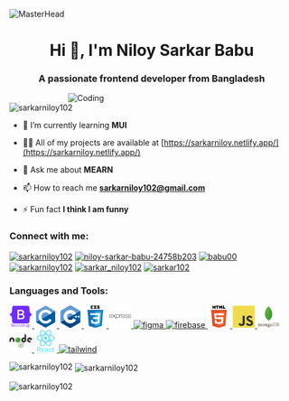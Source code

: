 ![MasterHead](https://d585tldpucybw.cloudfront.net/sfimages/default-source/blogs/templates/reactt2-dark_1200x303.png?sfvrsn=f4b34493_0)
<h1 align="center">Hi 👋, I'm Niloy Sarkar Babu</h1>
<h3 align="center">A passionate frontend developer from Bangladesh</h3>
<img align="right" alt="Coding" width="400" src="https://miro.medium.com/v2/resize:fit:828/format:webp/1*zVnWJtyGOX_kUIDm6ccCfQ.gif">
<p align="left"> <img src="https://komarev.com/ghpvc/?username=sarkarniloy102&label=Profile%20views&color=0e75b6&style=flat" alt="sarkarniloy102" /> </p>

- 🌱 I’m currently learning **MUI**

- 👨‍💻 All of my projects are available at [https://sarkarniloy.netlify.app/](https://sarkarniloy.netlify.app/)

- 💬 Ask me about **MEARN**

- 📫 How to reach me **sarkarniloy102@gmail.com**

- ⚡ Fun fact **I think I am funny**

<h3 align="left">Connect with me:</h3>
<p align="left">
<a href="https://dev.to/sarkarniloy102" target="blank"><img align="center" src="https://raw.githubusercontent.com/rahuldkjain/github-profile-readme-generator/master/src/images/icons/Social/devto.svg" alt="sarkarniloy102" height="30" width="40" /></a>
<a href="https://linkedin.com/in/niloy-sarkar-babu-24758b203" target="blank"><img align="center" src="https://raw.githubusercontent.com/rahuldkjain/github-profile-readme-generator/master/src/images/icons/Social/linked-in-alt.svg" alt="niloy-sarkar-babu-24758b203" height="30" width="40" /></a>
<a href="https://www.codechef.com/users/babu00" target="blank"><img align="center" src="https://cdn.jsdelivr.net/npm/simple-icons@3.1.0/icons/codechef.svg" alt="babu00" height="30" width="40" /></a>
<a href="https://www.hackerrank.com/sarkarniloy102" target="blank"><img align="center" src="https://raw.githubusercontent.com/rahuldkjain/github-profile-readme-generator/master/src/images/icons/Social/hackerrank.svg" alt="sarkarniloy102" height="30" width="40" /></a>
<a href="https://codeforces.com/profile/sarkar_niloy102" target="blank"><img align="center" src="https://raw.githubusercontent.com/rahuldkjain/github-profile-readme-generator/master/src/images/icons/Social/codeforces.svg" alt="sarkar_niloy102" height="30" width="40" /></a>
<a href="https://www.leetcode.com/sarkar102" target="blank"><img align="center" src="https://raw.githubusercontent.com/rahuldkjain/github-profile-readme-generator/master/src/images/icons/Social/leet-code.svg" alt="sarkar102" height="30" width="40" /></a>
</p>

<h3 align="left">Languages and Tools:</h3>
<p align="left"> <a href="https://getbootstrap.com" target="_blank" rel="noreferrer"> <img src="https://raw.githubusercontent.com/devicons/devicon/master/icons/bootstrap/bootstrap-plain-wordmark.svg" alt="bootstrap" width="40" height="40"/> </a> <a href="https://www.cprogramming.com/" target="_blank" rel="noreferrer"> <img src="https://raw.githubusercontent.com/devicons/devicon/master/icons/c/c-original.svg" alt="c" width="40" height="40"/> </a> <a href="https://www.w3schools.com/cpp/" target="_blank" rel="noreferrer"> <img src="https://raw.githubusercontent.com/devicons/devicon/master/icons/cplusplus/cplusplus-original.svg" alt="cplusplus" width="40" height="40"/> </a> <a href="https://www.w3schools.com/css/" target="_blank" rel="noreferrer"> <img src="https://raw.githubusercontent.com/devicons/devicon/master/icons/css3/css3-original-wordmark.svg" alt="css3" width="40" height="40"/> </a> <a href="https://expressjs.com" target="_blank" rel="noreferrer"> <img src="https://raw.githubusercontent.com/devicons/devicon/master/icons/express/express-original-wordmark.svg" alt="express" width="40" height="40"/> </a> <a href="https://www.figma.com/" target="_blank" rel="noreferrer"> <img src="https://www.vectorlogo.zone/logos/figma/figma-icon.svg" alt="figma" width="40" height="40"/> </a> <a href="https://firebase.google.com/" target="_blank" rel="noreferrer"> <img src="https://www.vectorlogo.zone/logos/firebase/firebase-icon.svg" alt="firebase" width="40" height="40"/> </a> <a href="https://www.w3.org/html/" target="_blank" rel="noreferrer"> <img src="https://raw.githubusercontent.com/devicons/devicon/master/icons/html5/html5-original-wordmark.svg" alt="html5" width="40" height="40"/> </a> <a href="https://developer.mozilla.org/en-US/docs/Web/JavaScript" target="_blank" rel="noreferrer"> <img src="https://raw.githubusercontent.com/devicons/devicon/master/icons/javascript/javascript-original.svg" alt="javascript" width="40" height="40"/> </a> <a href="https://www.mongodb.com/" target="_blank" rel="noreferrer"> <img src="https://raw.githubusercontent.com/devicons/devicon/master/icons/mongodb/mongodb-original-wordmark.svg" alt="mongodb" width="40" height="40"/> </a> <a href="https://nodejs.org" target="_blank" rel="noreferrer"> <img src="https://raw.githubusercontent.com/devicons/devicon/master/icons/nodejs/nodejs-original-wordmark.svg" alt="nodejs" width="40" height="40"/> </a> <a href="https://reactjs.org/" target="_blank" rel="noreferrer"> <img src="https://raw.githubusercontent.com/devicons/devicon/master/icons/react/react-original-wordmark.svg" alt="react" width="40" height="40"/> </a> <a href="https://tailwindcss.com/" target="_blank" rel="noreferrer"> <img src="https://www.vectorlogo.zone/logos/tailwindcss/tailwindcss-icon.svg" alt="tailwind" width="40" height="40"/> </a> </p>

<p><img align="left" src="https://github-readme-stats.vercel.app/api/top-langs?username=sarkarniloy102&show_icons=true&locale=en&layout=compact" alt="sarkarniloy102" /></p>

<p>&nbsp;<img align="center" src="https://github-readme-stats.vercel.app/api?username=sarkarniloy102&show_icons=true&locale=en" alt="sarkarniloy102" /></p>

<p><img align="center" src="https://github-readme-streak-stats.herokuapp.com/?user=sarkarniloy102&" alt="sarkarniloy102" /></p>
